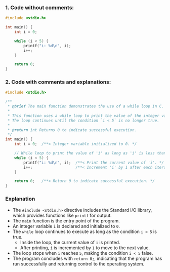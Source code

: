 ### **1. Code without comments:**
```c
#include <stdio.h>

int main() {
    int i = 0;

    while (i < 5) {
        printf("i: %d\n", i);
        i++;
    }

    return 0;
}
```

### **2. Code with comments and explanations:**
```c
#include <stdio.h>

/**
 * @brief The main function demonstrates the use of a while loop in C.
 * 
 * This function uses a while loop to print the value of the integer variable 'i' from 0 to 4.
 * The loop continues until the condition `i < 5` is no longer true.
 * 
 * @return int Returns 0 to indicate successful execution.
 */
int main() {
    int i = 0;  /**< Integer variable initialized to 0. */

    // While loop to print the value of 'i' as long as 'i' is less than 5
    while (i < 5) {
        printf("i: %d\n", i);  /**< Print the current value of 'i'. */
        i++;                   /**< Increment 'i' by 1 after each iteration. */
    }

    return 0;   /**< Return 0 to indicate successful execution. */
}
```

### Explanation

- The `#include <stdio.h>` directive includes the Standard I/O library, which provides functions like `printf` for output.
- The `main` function is the entry point of the program.
- An integer variable `i` is declared and initialized to `0`.
- The `while` loop continues to execute as long as the condition `i < 5` is true.
  - Inside the loop, the current value of `i` is printed.
  - After printing, `i` is incremented by `1` to move to the next value.
- The loop stops when `i` reaches `5`, making the condition `i < 5` false.
- The program concludes with `return 0;`, indicating that the program has run successfully and returning control to the operating system.
